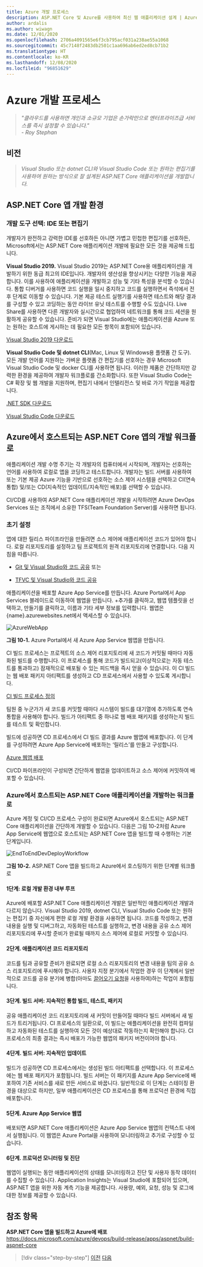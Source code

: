 ```yaml
---
title: Azure 개발 프로세스
description: ASP.NET Core 및 Azure를 사용하여 최신 웹 애플리케이션 설계 | Azure 개발 프로세스
author: ardalis
ms.author: wiwagn
ms.date: 12/01/2020
ms.openlocfilehash: 2706a4091565e6f3cb795acf031a238ae55a1068
ms.sourcegitcommit: 45c7148f2483db2501c1aa696ab6ed2ed8cb71b2
ms.translationtype: HT
ms.contentlocale: ko-KR
ms.lasthandoff: 12/08/2020
ms.locfileid: "96851629"
---
```

# <a name="development-process-for-azure"></a>Azure 개발 프로세스

> _"클라우드를 사용하면 개인과 소규모 기업은 손가락만으로 엔터프라이즈급 서비스를 즉시 설정할 수 있습니다."_  
> _- Roy Stephan_

## <a name="vision"></a>비전

> *Visual Studio 또는 dotnet CLI와 Visual Studio Code 또는 원하는 편집기를 사용하여 원하는 방식으로 잘 설계된 ASP.NET Core 애플리케이션을 개발합니다.*

## <a name="development-environment-for-aspnet-core-apps"></a>ASP.NET Core 앱 개발 환경

### <a name="development-tools-choices-ide-or-editor"></a>개발 도구 선택: IDE 또는 편집기

개발자가 완전하고 강력한 IDE를 선호하든 아니면 가볍고 민첩한 편집기를 선호하든, Microsoft에서는 ASP.NET Core 애플리케이션 개발에 필요한 모든 것을 제공해 드립니다.

**Visual Studio 2019.** Visual Studio 2019는 ASP.NET Core용 애플리케이션을 개발하기 위한 동급 최고의 IDE입니다. 개발자의 생산성을 향상시키는 다양한 기능을 제공합니다. 이를 사용하여 애플리케이션을 개발하고 성능 및 기타 특성을 분석할 수 있습니다. 통합 디버거를 사용하면 코드 실행을 일시 중지하고 코드를 실행하면서 즉석에서 전후 단계로 이동할 수 있습니다. 기본 제공 테스트 실행기를 사용하면 테스트와 해당 결과를 구성할 수 있고 코딩하는 동안 라이브 유닛 테스트를 수행할 수도 있습니다. Live Share를 사용하면 다른 개발자와 실시간으로 협업하여 네트워크를 통해 코드 세션을 원활하게 공유할 수 있습니다. 준비가 되면 Visual Studio에는 애플리케이션을 Azure 또는 원하는 호스트에 게시하는 데 필요한 모든 항목이 포함되어 있습니다.

[Visual Studio 2019 다운로드](https://aka.ms/vsdownload?utm_source=mscom&utm_campaign=msdocs)

**Visual Studio Code 및 dotnet CLI**(Mac, Linux 및 Windows용 플랫폼 간 도구). 모든 개발 언어를 지원하는 가벼운 플랫폼 간 편집기를 선호하는 경우 Microsoft Visual Studio Code 및 docker CLI를 사용하면 됩니다. 이러한 제품은 간단하지만 강력한 환경을 제공하여 개발자 워크플로를 간소화합니다. 또한 Visual Studio Code는 C\# 확장 및 웹 개발을 지원하며, 편집기 내에서 인텔리전스 및 바로 가기 작업을 제공합니다.

[.NET SDK 다운로드](https://dotnet.microsoft.com/download)

[Visual Studio Code 다운로드](https://code.visualstudio.com/download)

## <a name="development-workflow-for-azure-hosted-aspnet-core-apps"></a>Azure에서 호스트되는 ASP.NET Core 앱의 개발 워크플로

애플리케이션 개발 수명 주기는 각 개발자의 컴퓨터에서 시작되며, 개발자는 선호하는 언어를 사용하여 로컬로 앱을 코딩하고 테스트합니다. 개발자는 빌드 서버를 사용하여 또는 기본 제공 Azure 기능을 기반으로 선호하는 소스 제어 시스템을 선택하고 CI(연속 통합) 및/또는 CD(지속적인 업데이트/지속적인 배포)를 선택할 수 있습니다.

CI/CD를 사용하여 ASP.NET Core 애플리케이션 개발을 시작하려면 Azure DevOps Services 또는 조직에서 소유한 TFS(Team Foundation Server)를 사용하면 됩니다.

### <a name="initial-setup"></a>초기 설정

앱에 대한 릴리스 파이프라인을 만들려면 소스 제어에 애플리케이션 코드가 있어야 합니다. 로컬 리포지토리를 설정하고 팀 프로젝트의 원격 리포지토리에 연결합니다. 다음 지침을 따릅니다.

- [Git 및 Visual Studio와 코드 공유](/azure/devops/git/share-your-code-in-git-vs) 또는

- [TFVC 및 Visual Studio와 코드 공유](/azure/devops/tfvc/share-your-code-in-tfvc-vs)

애플리케이션을 배포할 Azure App Service를 만듭니다. Azure Portal에서 App Services 블레이드로 이동하여 웹앱을 만듭니다. +추가를 클릭하고, 웹앱 템플릿을 선택하고, 만들기를 클릭하고, 이름과 기타 세부 정보를 입력합니다. 웹앱은 {name}.azurewebsites.net에서 액세스할 수 있습니다.

![AzureWebApp](./media/image10-2.png)

**그림 10-1.** Azure Portal에서 새 Azure App Service 웹앱을 만듭니다.

CI 빌드 프로세스는 프로젝트의 소스 제어 리포지토리에 새 코드가 커밋될 때마다 자동화된 빌드를 수행합니다. 이 프로세스를 통해 코드가 빌드되고(이상적으로는 자동 테스트를 통과하고) 잠재적으로 배포될 수 있는 피드백을 즉시 얻을 수 있습니다. 이 CI 빌드는 웹 배포 패키지 아티팩트를 생성하고 CD 프로세스에서 사용할 수 있도록 게시합니다.

[CI 빌드 프로세스 정의](/azure/devops/pipelines/ecosystems/dotnet-core)

팀원 중 누군가가 새 코드를 커밋할 때마다 시스템이 빌드를 대기열에 추가하도록 연속 통합을 사용해야 합니다. 빌드가 아티팩트 중 하나로 웹 배포 패키지를 생성하는지 빌드를 테스트 및 확인합니다.

빌드에 성공하면 CD 프로세스에서 CI 빌드 결과를 Azure 웹앱에 배포합니다. 이 단계를 구성하려면 Azure App Service에 배포하는 ‘릴리스’를 만들고 구성합니다.

[Azure 웹앱 배포](/azure/devops/pipelines/targets/webapp)

CI/CD 파이프라인이 구성되면 간단하게 웹앱을 업데이트하고 소스 제어에 커밋하여 배포할 수 있습니다.

### <a name="workflow-for-developing-azure-hosted-aspnet-core-applications"></a>Azure에서 호스트되는 ASP.NET Core 애플리케이션을 개발하는 워크플로

Azure 계정 및 CI/CD 프로세스 구성이 완료되면 Azure에서 호스트되는 ASP.NET Core 애플리케이션을 간단하게 개발할 수 있습니다. 다음은 그림 10-2처럼 Azure App Service에 웹앱으로 호스트되는 ASP.NET Core 앱을 빌드할 때 수행하는 기본 단계입니다.

![EndToEndDevDeployWorkflow](./media/image10-3.png)

**그림 10-2.** ASP.NET Core 앱을 빌드하고 Azure에서 호스팅하기 위한 단계별 워크플로

#### <a name="step-1-local-dev-environment-inner-loop"></a>1단계: 로컬 개발 환경 내부 루프

Azure에 배포할 ASP.NET Core 애플리케이션 개발은 일반적인 애플리케이션 개발과 다르지 않습니다. Visual Studio 2019, dotnet CLI, Visual Studio Code 또는 원하는 편집기 중 자신에게 편한 로컬 개발 환경을 사용하면 됩니다. 코드를 작성하고, 변경 내용을 실행 및 디버그하고, 자동화된 테스트를 실행하고, 변경 내용을 공유 소스 제어 리포지토리에 푸시할 준비가 완료될 때까지 소스 제어에 로컬로 커밋할 수 있습니다.

#### <a name="step-2-application-code-repository"></a>2단계. 애플리케이션 코드 리포지토리

코드를 팀과 공유할 준비가 완료되면 로컬 소스 리포지토리의 변경 내용을 팀의 공유 소스 리포지토리에 푸시해야 합니다. 사용자 지정 분기에서 작업한 경우 이 단계에서 일반적으로 코드를 공유 분기에 병합(아마도 [끌어오기 요청](/azure/devops/git/pull-requests)을 사용하여)하는 작업이 포함됩니다.

#### <a name="step-3-build-server-continuous-integration-build-test-package"></a>3단계. 빌드 서버: 지속적인 통합 빌드, 테스트, 패키지

공유 애플리케이션 코드 리포지토리에 새 커밋이 만들어질 때마다 빌드 서버에서 새 빌드가 트리거됩니다. CI 프로세스의 일환으로, 이 빌드는 애플리케이션을 완전히 컴파일하고 자동화된 테스트를 실행하여 모든 것이 예상대로 작동하는지 확인해야 합니다. CI 프로세스의 최종 결과는 즉시 배포가 가능한 웹앱의 패키지 버전이어야 합니다.

#### <a name="step-4-build-server-continuous-delivery"></a>4단계. 빌드 서버: 지속적인 업데이트

빌드가 성공하면 CD 프로세스에서는 생성된 빌드 아티팩트를 선택합니다. 이 프로세스에는 웹 배포 패키지가 포함됩니다. 빌드 서버는 이 패키지를 Azure App Service에 배포하여 기존 서비스를 새로 만든 서비스로 바꿉니다. 일반적으로 이 단계는 스테이징 환경을 대상으로 하지만, 일부 애플리케이션은 CD 프로세스를 통해 프로덕션 환경에 직접 배포합니다.

#### <a name="step-5-azure-app-service-web-app"></a>5단계. Azure App Service 웹앱

배포되면 ASP.NET Core 애플리케이션은 Azure App Service 웹앱의 컨텍스트 내에서 실행됩니다. 이 웹앱은 Azure Portal을 사용하여 모니터링하고 추가로 구성할 수 있습니다.

#### <a name="step-6-production-monitoring-and-diagnostics"></a>6단계. 프로덕션 모니터링 및 진단

웹앱이 실행되는 동안 애플리케이션의 상태를 모니터링하고 진단 및 사용자 동작 데이터를 수집할 수 있습니다. Application Insights는 Visual Studio에 포함되어 있으며, ASP.NET 앱을 위한 자동 계측 기능을 제공합니다. 사용량, 예외, 요청, 성능 및 로그에 대한 정보를 제공할 수 있습니다.

## <a name="references"></a>참조 항목

**ASP.NET Core 앱을 빌드하고 Azure에 배포**  
<https://docs.microsoft.com/azure/devops/build-release/apps/aspnet/build-aspnet-core>

>[!div class="step-by-step"]
>[이전](test-asp-net-core-mvc-apps.md)
>[다음](azure-hosting-recommendations-for-asp-net-web-apps.md)
